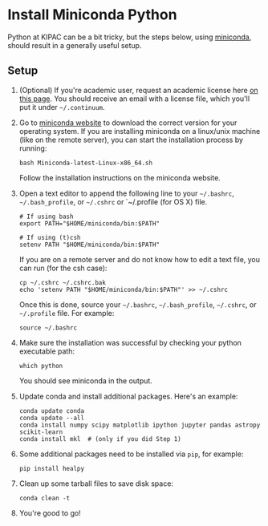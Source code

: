 # Install Miniconda Python

Python at KIPAC can be a bit tricky, but the steps below, using [miniconda](http://conda.pydata.org/miniconda.html), should result in a generally useful setup. 


## Setup

1.  (Optional) If you're academic user, request an academic license here [on this page](https://store.continuum.io/cshop/academicanaconda). 
    You should receive an email with a license file, which you'll put it under `~/.continuum`.
   
2.  Go to [miniconda website](http://conda.pydata.org/miniconda.html) to download the correct version for your operating system. 
    If you are installing miniconda on a linux/unix machine (like on the remote server), you can start the installation process by running:
    
    ``` 
    bash Miniconda-latest-Linux-x86_64.sh
    ```
    
    Follow the installation instructions on the miniconda website.
   
3.  Open a text editor to append the following line to your `~/.bashrc`, `~/.bash_profile`, or `~/.cshrc` or `~/.profile (for OS X) file.
   
    ```
    # If using bash
    export PATH="$HOME/miniconda/bin:$PATH"
 
    # If using (t)csh
    setenv PATH "$HOME/miniconda/bin:$PATH"
    ```
    
    If you are on a remote server and do not know how to edit a text file, you can run (for the csh case):

    ```
    cp ~/.cshrc ~/.cshrc.bak
    echo 'setenv PATH "$HOME/miniconda/bin:$PATH"' >> ~/.cshrc
    ```
    
    Once this is done, source your `~/.bashrc`, `~/.bash_profile`, `~/.cshrc`, or `~/.profile` file. For example:
   
    ```
    source ~/.bashrc
    ```
 
4.  Make sure the installation was successful by checking your python executable path:

    ```
    which python
    ```
    You should see miniconda in the output.
  
5.  Update conda and install additional packages. Here's an example:
    
    ```
    conda update conda
    conda update --all
    conda install numpy scipy matplotlib ipython jupyter pandas astropy scikit-learn
    conda install mkl  # (only if you did Step 1)
    ```

6.  Some additional packages need to be installed via `pip`, for example:
    
    ```
    pip install healpy
    ```
   
7.  Clean up some tarball files to save disk space:
     
    ```
    conda clean -t
    ```
     
8.  You're good to go!


